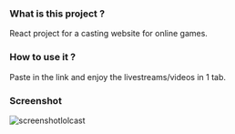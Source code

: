 ### What is this project ?
React project for a casting website for online games.
### How to use it ?
Paste in the link and enjoy the livestreams/videos in 1 tab.
### Screenshot
![screenshotlolcast](https://user-images.githubusercontent.com/68684729/186438945-d09b0d30-dee5-458f-bd34-fc4e6d61a8a0.png)
